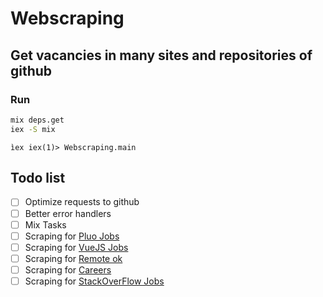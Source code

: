 # Webscraping
## Get vacancies in many sites and repositories of github

### Run

```bash
mix deps.get
iex -S mix
```
``ìex
iex(1)> Webscraping.main
``
## Todo list
- [ ] Optimize requests to github
- [ ] Better error handlers 
- [ ] Mix Tasks
- [ ] Scraping for [Pluo Jobs](https://pluo.jobs)
- [ ] Scraping for [VueJS Jobs](https://vuejobs.com)
- [ ] Scraping for [Remote ok](https://remoteok.io/remote-node-js-jobs)
- [ ] Scraping for [Careers](https://www.careers-page.com/novare-rh)
- [ ] Scraping for [StackOverFlow Jobs](https://stackoverflow.com/jobs)
